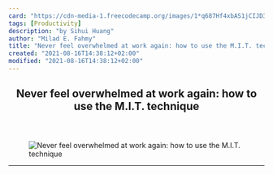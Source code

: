 ```yaml
---
card: "https://cdn-media-1.freecodecamp.org/images/1*q687Hf4xbAS1jCIJD3mkbA.png"
tags: [Productivity]
description: "by Sihui Huang"
author: "Milad E. Fahmy"
title: "Never feel overwhelmed at work again: how to use the M.I.T. technique"
created: "2021-08-16T14:38:12+02:00"
modified: "2021-08-16T14:38:12+02:00"
---
```

<div class="site-wrapper">
<main id="site-main" class="site-main outer">
<div class="inner">
<article class="post-full post tag-productivity tag-software-development tag-self-improvement tag-tech tag-life-lessons ">
<header class="post-full-header">
<h1 class="post-full-title">Never feel overwhelmed at work again: how to use the M.I.T. technique</h1>
</header>
<figure class="post-full-image">
<picture>
<source media="(max-width: 700px)" sizes="1px" srcset="data:image/gif;base64,R0lGODlhAQABAIAAAAAAAP///yH5BAEAAAAALAAAAAABAAEAAAIBRAA7 1w">
<source media="(min-width: 701px)" sizes="(max-width: 800px) 400px,
(max-width: 1170px) 700px,
1400px" srcset="https://cdn-media-1.freecodecamp.org/images/1*q687Hf4xbAS1jCIJD3mkbA.png 300w,
https://cdn-media-1.freecodecamp.org/images/1*q687Hf4xbAS1jCIJD3mkbA.png 600w,
https://cdn-media-1.freecodecamp.org/images/1*q687Hf4xbAS1jCIJD3mkbA.png 1000w,
https://cdn-media-1.freecodecamp.org/images/1*q687Hf4xbAS1jCIJD3mkbA.png 2000w">
<img onerror="this.style.display='none'" src="https://cdn-media-1.freecodecamp.org/images/1*q687Hf4xbAS1jCIJD3mkbA.png" alt="Never feel overwhelmed at work again: how to use the M.I.T. technique">
</picture>
</figure>
<section class="post-full-content">
<div class="post-content medium-migrated-article">
</div>
<hr>
</section>
</article>
</div>
</main>
</div>
<!-- Google Tag Manager (noscript) -->
<!-- End Google Tag Manager (noscript) -->

